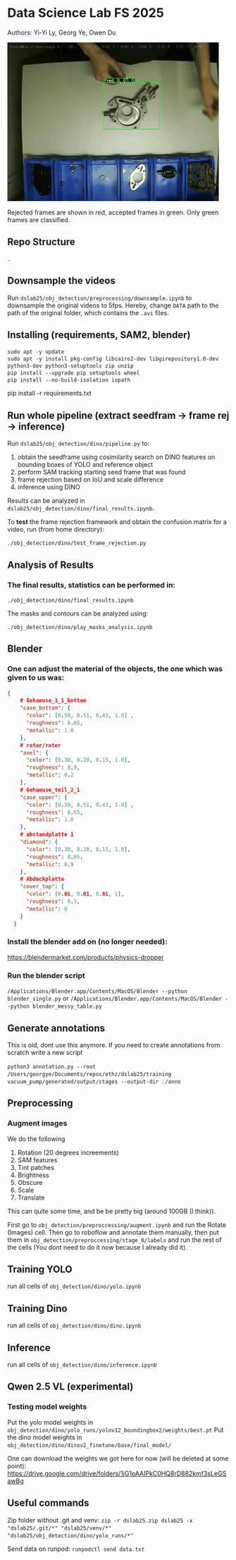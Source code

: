 # Data Science Lab FS 2025

Authors: Yi-Yi Ly, Georg Ye, Owen Du

![Preview](intro.gif)

Rejected frames are shown in red, accepted frames in green. Only green frames are classified.

## Repo Structure

```
.

```

## Downsample the videos

Run `dslab25/obj_detection/preprocessing/downsample.ipynb` to downsample the original videos to 5fps. Hereby, change `DATA` path to the path of the original folder, which contains the `.avi` files.

## Installing (requirements, SAM2, blender)

```
sudo apt -y update
sudo apt -y install pkg-config libcairo2-dev libgirepository1.0-dev python3-dev python3-setuptools zip unzip
pip install --upgrade pip setuptools wheel
pip install --no-build-isolation iopath
```

pip install -r requirements.txt

## Run whole pipeline (extract seedfram -> frame rej -> inference)

Run `dslab25/obj_detection/dino/pipeline.py` to:

1. obtain the seedframe using cosimilarity search on DINO features on bounding boxes of YOLO and reference object
2. perform SAM tracking starting seed frame that was found
3. frame rejection based on IoU and scale difference
4. inference using DINO

Results can be analyzed in `dslab25/obj_detection/dino/final_results.ipynb`.

To **test** the frame rejection framework and obtain the confusion matrix for a video, run (from home directory):

```
./obj_detection/dino/test_frame_rejection.py
```

## Analysis of Results

### The final results, statistics can be performed in:

```
./obj_detection/dino/final_results.ipynb
```

The masks and contours can be analyzed using:

```
./obj_detection/dino/play_masks_analysis.ipynb
```

## Blender

### One can adjust the material of the objects, the one which was given to us was:

```json
{
    # Gehaeuse_1_1_bottom
    "case_bottom": {
      "color": [0.59, 0.51, 0.43, 1.0] ,
      "roughness": 0.65,
      "metallic": 1.0
    },
    # rotor/roter
    "axel": {
      "color": [0.30, 0.20, 0.15, 1.0],
      "roughness": 0.9,
      "metallic": 0.2
    },
    # Gehaeuse_teil_2_1
    "case_upper": {
      "color": [0.59, 0.51, 0.43, 1.0] ,
      "roughness": 0.65,
      "metallic": 1.0
    },
    # abstandplatte 1
    "diamond": {
      "color": [0.30, 0.20, 0.15, 1.0],
      "roughness": 0.65,
      "metallic": 0.9
    },
    # Abdeckplatte
    "cover_top": {
      "color": [0.01, 0.01, 0.01, 1],
      "roughness": 0.5,
      "metallic": 0
    }
  }
```

### Install the blender add on (no longer needed):

https://blendermarket.com/products/physics-dropper

### Run the blender script

`/Applications/Blender.app/Contents/MacOS/Blender --python blender_single.py`
or
`/Applications/Blender.app/Contents/MacOS/Blender --python blender_messy_table.py`

## Generate annotations

This is old, dont use this anymore. If you need to create annotations from scratch write a new script

`python3 annotation.py --root /Users/georgye/Documents/repos/ethz/dslab25/training vacuum_pump/generated/output/stages --output-dir ./anno`

## Preprocessing

### Augment images

We do the following

1. Rotation (20 degrees increements)
2. SAM features
3. Tint patches
4. Brightness
5. Obscure
6. Scale
7. Translate

This can quite some time, and be be pretty big (around 100GB (I think)).

First go to `obj_detection/preproccessing/augment.ipynb` and run the Rotate (Images) cell.
Then go to roboflow and annotate them manually, then put them in `obj_detection/preproccessing/stage_0/labels` and run the rest of the cells (You dont need to do it now because I already did it).

## Training YOLO

run all cells of `obj_detection/dino/yolo.ipynb`

## Training Dino

run all cells of `obj_detection/dino/dino.ipynb`

## Inference

run all cells of `obj_detection/dino/inference.ipynb`

## Qwen 2.5 VL (experimental)

### Testing model weights

Put the yolo model weights in `obj_detection/dino/yolo_runs/yolov12_boundingbox2/weights/best.pt`
Put the dino model weights in `obj_detection/dino/dinov2_finetune/base/final_model/`

One can download the weights we got here for now (will be deleted at some point): https://drive.google.com/drive/folders/1jG1oAAIPkC0HQ8rD882kmf3sLeGSawBg

## Useful commands

Zip folder without .git and venv:
`zip -r dslab25.zip dslab25 -x "dslab25/.git/*" "dslab25/venv/*" "dslab25/obj_detection/dino/yolo_runs/*"`

Send data on runpod:
`runpodctl send data.txt`
